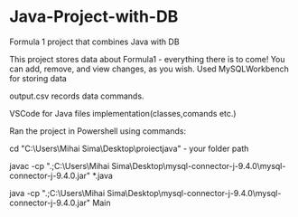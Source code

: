 # Java-Project-with-DB
Formula 1 project that combines Java with DB


This project stores data about Formula1 - everything there is to come!
You can add, remove, and view changes, as you wish.
Used MySQLWorkbench for storing data

output.csv records data commands.

VSCode for Java files implementation(classes,comands etc.)

Ran the project in Powershell using commands:

cd "C:\Users\Mihai Sima\Desktop\proiectjava" - your folder path

javac -cp ".;C:\Users\Mihai Sima\Desktop\mysql-connector-j-9.4.0\mysql-connector-j-9.4.0.jar" *.java

java -cp ".;C:\Users\Mihai Sima\Desktop\mysql-connector-j-9.4.0\mysql-connector-j-9.4.0.jar" Main

